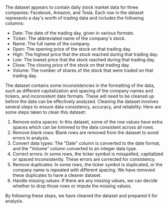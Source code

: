 The dataset appears to contain daily stock market data for three companies: Facebook, Amazon, and Tesla. Each row in the dataset represents a day's worth of trading data and includes the following columns:
* Date: The date of the trading day, given in various formats.
* Ticker: The abbreviated name of the company's stock.
* Name: The full name of the company.
* Open: The opening price of the stock on that trading day.
* High: The highest price that the stock reached during that trading day.
* Low: The lowest price that the stock reached during that trading day.
* Close: The closing price of the stock on that trading day.
* Volume: The number of shares of the stock that were traded on that trading day.

The dataset contains some inconsistencies in the formatting of the data, such as different capitalization and spacing of the company names and tickers, and inconsistent date formats. These will need to be cleaned up before the data can be effectively analyzed.
Cleaning the dataset involves several steps to ensure data consistency, accuracy, and reliability. Here are some steps taken to clean this dataset:

1. Remove extra spaces:  In this dataset, some of the row values have extra spaces which can be trimmed to the data consistent across all rows. 
2. Remove blank rows: Blank rows are removed from the dataset to avoid errors in analysis. 
3. Convert data types: The "Date" column is converted to the date format, and the "Volume" column converted to an integer data type. 
4. Correct errors: In some rows, the ticker symbol is misspelled, capitalized or spaced inconsistently. These errors are corrected for consistency. 
5. Remove duplicates: In some rows, the ticker symbol is duplicated, or the company name is repeated with different spacing. We have removed these duplicates to have a cleaner dataset. 
6. Handle missing values: If there are any missing values, we can decide whether to drop those rows or impute the missing values. 

By following these steps, we have cleaned the dataset and prepared it for analysis.

